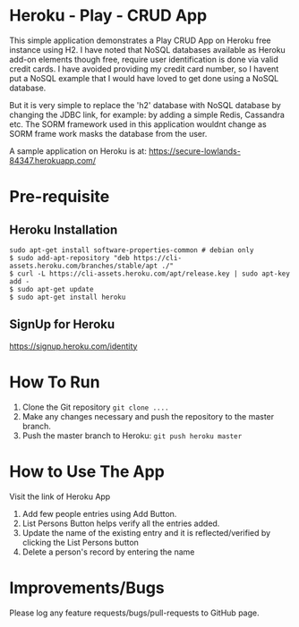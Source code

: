 # Heroku - Play - CRUD App

This simple application demonstrates a Play CRUD App on Heroku free instance using H2. I have noted that NoSQL databases available as Heroku add-on elements though free, require user identification is done via valid credit cards. I have avoided providing my credit card number, so I havent put a NoSQL example that I would have loved to get done using a NoSQL database.

But it is very simple to replace the 'h2' database with NoSQL database by changing the JDBC link, for example: by adding a simple Redis, Cassandra etc. The SORM framework used in this application wouldnt change as SORM frame work masks the database from the user.

A sample application on Heroku is at: https://secure-lowlands-84347.herokuapp.com/

# Pre-requisite 

## Heroku Installation

```
sudo apt-get install software-properties-common # debian only
$ sudo add-apt-repository "deb https://cli-assets.heroku.com/branches/stable/apt ./"
$ curl -L https://cli-assets.heroku.com/apt/release.key | sudo apt-key add -
$ sudo apt-get update
$ sudo apt-get install heroku
```
## SignUp for Heroku

https://signup.heroku.com/identity

# How To Run

1. Clone the Git repository ```git clone ....```
1. Make any changes necessary and push the repository to the master branch.
1. Push the master branch to Heroku: ```git push heroku master```

# How to Use The App

Visit the link of Heroku App

1. Add few people entries using Add Button.
1. List Persons Button helps verify all the entries added.
1. Update the name of the existing entry and it is reflected/verified by clicking the List Persons button
1. Delete a person's record by entering the name

# Improvements/Bugs

Please log any feature requests/bugs/pull-requests to GitHub page.


